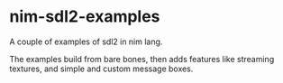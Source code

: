 # nim-sdl2-examples
A couple of examples of sdl2 in nim lang.

The examples build from bare bones, then adds features like streaming textures, and simple and custom message boxes.
